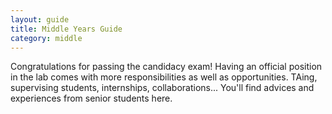 ```yaml
---
layout: guide
title: Middle Years Guide
category: middle
---
```


Congratulations for passing the candidacy exam! Having an official position in the lab comes with more responsibilities as well as opportunities. TAing, supervising students, internships, collaborations... You'll find advices and experiences from senior students here.
